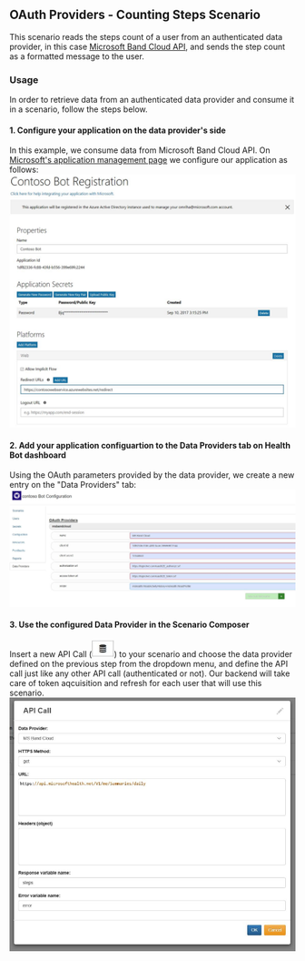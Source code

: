 ## OAuth Providers - Counting Steps Scenario

This scenario reads the steps count of a user from an authenticated data provider, in this case [Microsoft Band Cloud API](https://developer.microsoftband.com/cloudAPI), and sends the step count as a formatted message to the user.

### Usage
In order to retrieve data from an authenticated data provider and consume it in a scenario, follow the steps below.

#### 1. Configure your application on the data provider's side
In this example, we consume data from Microsoft Band Cloud API. On [Microsoft's application management page](https://account.live.com/developers/applications) we configure our application as follows:
![](images/readme1.JPG "Application configuration")

#### 2. Add your application configuartion to the Data Providers tab on Health Bot dashboard
Using the OAuth parameters provided by the data provider, we create a new entry on the "Data Providers" tab:
![](images/readme2.JPG "Data Provider configuration")

#### 3. Use the configured Data Provider in the Scenario Composer
Insert a new API Call (![](images/readme3.JPG "Insert API Call")) to your scenario and choose the data provider defined on the previous step from the dropdown menu, and define the API call just like any other API call (authenticated or not). Our backend will take care of token aqcuisition and refresh for each user that will use this scenario.
![](images/readme4.JPG "Data Provider configuration")
